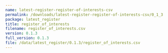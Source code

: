 ```yaml
---
name: latest-register-register-of-interests-csv
permalink: /downloads/latest-register-register-of-interests-csv/0_1_3
package: latest_register
title: register_of_interests
filename: register_of_interests.csv
version: 0.1.3
full_version: 0.1.3
file: /data/latest_register/0.1.3/register_of_interests.csv
---
```

